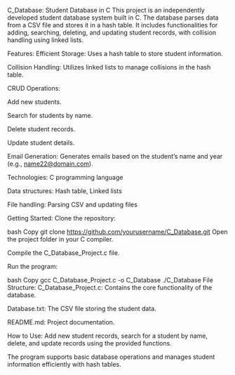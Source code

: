 C_Database: Student Database in C
This project is an independently developed student database system built in C. The database parses data from a CSV file and stores it in a hash table. It includes functionalities for adding, searching, deleting, and updating student records, with collision handling using linked lists.

Features:
Efficient Storage: Uses a hash table to store student information.

Collision Handling: Utilizes linked lists to manage collisions in the hash table.

CRUD Operations:

Add new students.

Search for students by name.

Delete student records.

Update student details.

Email Generation: Generates emails based on the student’s name and year (e.g., name22@domain.com).

Technologies:
C programming language

Data structures: Hash table, Linked lists

File handling: Parsing CSV and updating files

Getting Started:
Clone the repository:

bash
Copy
git clone https://github.com/yourusername/C_Database.git
Open the project folder in your C compiler.

Compile the C_Database_Project.c file.

Run the program:

bash
Copy
gcc C_Database_Project.c -o C_Database
./C_Database
File Structure:
C_Database_Project.c: Contains the core functionality of the database.

Database.txt: The CSV file storing the student data.

README.md: Project documentation.

How to Use:
Add new student records, search for a student by name, delete, and update records using the provided functions.

The program supports basic database operations and manages student information efficiently with hash tables.
